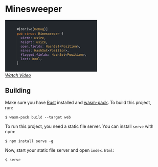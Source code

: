 # Minesweeper

[<img src="./thumbnail.png" alt="Thumbnail" width="300" />][video]<br/>
[*Watch Video*][video]

## Building

Make sure you have [Rust](https://www.rust-lang.org) installed and [wasm-pack](https://rustwasm.github.io/wasm-pack/). To build this project, run:

```
$ wasm-pack build --target web
```

To run this project, you need a static file server. You can install `serve` with npm:

```
$ npm install serve -g
```

Now, start your static file server and open `index.html`:

```
$ serve
```

[video]: https://www.youtube.com/watch?v=0ywizYLPV00
